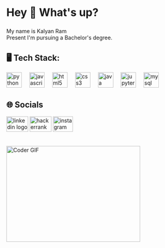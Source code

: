 <h1 align="left">Hey 👋 What's up?</h1>

###

<p align="left">My name is Kalyan Ram <br>
  Present I'm pursuing a Bachelor's degree. </p>

###
<h2 align="left">🖥️ Tech Stack:</h2>

<div align="left">
  <img src="https://cdn.jsdelivr.net/gh/devicons/devicon/icons/python/python-original.svg" height="40" alt="python logo"  />
  <img width="12" />
  <img src="https://cdn.jsdelivr.net/gh/devicons/devicon/icons/javascript/javascript-original.svg" height="40" alt="javascript logo"  />
  <img width="12" />
  <img src="https://cdn.jsdelivr.net/gh/devicons/devicon/icons/html5/html5-original.svg" height="40" alt="html5 logo"  />
  <img width="12" />
  <img src="https://cdn.jsdelivr.net/gh/devicons/devicon/icons/css3/css3-original.svg" height="40" alt="css3 logo"  />
  <img width="12" />
  <img src="https://cdn.jsdelivr.net/gh/devicons/devicon/icons/java/java-original.svg" height="40" alt="java logo"  />
  <img width="12" />
  <img src="https://cdn.jsdelivr.net/gh/devicons/devicon/icons/jupyter/jupyter-original.svg" height="40" alt="jupyter logo"  />
  <img width="12" />
  <img src="https://cdn.jsdelivr.net/gh/devicons/devicon/icons/mysql/mysql-original.svg" height="40" alt="mysql logo" />
</div>
  
###

<h2 align="left">🌐 Socials</h2>
<div align="left">
  <a href="https://www.linkedin.com/in/kalyan-ram-apt/"><img src="https://raw.githubusercontent.com/maurodesouza/profile-readme-generator/master/src/assets/icons/social/linkedin/default.svg" width="57" height="40" alt="linkedin logo"  /><a/>
  <a href="https://www.hackerrank.com/profile/kalyanram17"><img src="https://raw.githubusercontent.com/maurodesouza/profile-readme-generator/master/src/assets/icons/social/hackerrank/default.svg" width="57" height="40" alt="hackerrank logo"  /><a/>
  <a href="https://www.instagram.com/_i_kal_/?igsh=MXRpMmx4a3c0NDB4Ng%3D%3D"><img src="https://raw.githubusercontent.com/maurodesouza/profile-readme-generator/master/src/assets/icons/social/instagram/default.svg" width="52" height="40" alt="instagram logo"  /><a/>
</div>
    <br><br>
<img alt="Coder GIF" height=250 width=350 src="https://miro.medium.com/max/1360/0*7Q3yvSIv_t0ioJ-Z.gif" />
